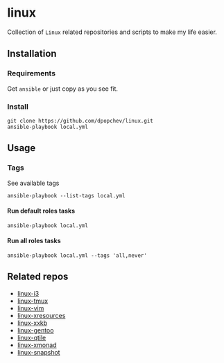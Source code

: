 # linux

Collection of `Linux` related repositories and scripts to make my life easier.

## Installation

### Requirements

Get `ansible` or just copy as you see fit.

### Install

```
git clone https://github.com/dpopchev/linux.git
ansible-playbook local.yml
```

## Usage

### Tags

See available tags

```
ansible-playbook --list-tags local.yml
```

#### Run default roles tasks

```
ansible-playbook local.yml
```

#### Run all roles tasks

```
ansible-playbook local.yml --tags 'all,never'
```

## Related repos

- [linux-i3](https://github.com/dpopchev/linux-i3)
- [linux-tmux](https://github.com/dpopchev/linux-tmux)
- [linux-vim](https://github.com/dpopchev/linux-vim)
- [linux-xresources](https://github.com/dpopchev/linux-xresources)
- [linux-xxkb](https://github.com/dpopchev/linux-xxkb)
- [linux-gentoo](https://github.com/dpopchev/linux-gentoo)
- [linux-qtile](https://github.com/dpopchev/linux-qtile)
- [linux-xmonad](https://github.com/dpopchev/linux-xmonad)
- [linux-snapshot](https://github.com/dpopchev/linux-snapshot)
